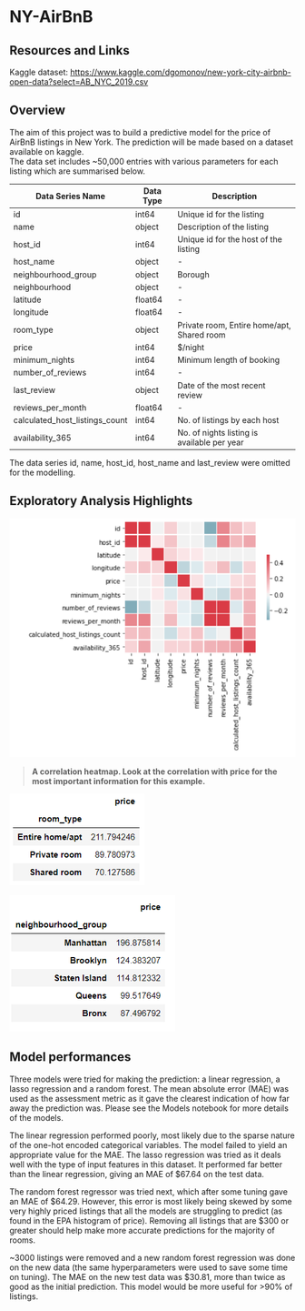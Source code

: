 # NY-AirBnB

## Resources and Links
Kaggle dataset: https://www.kaggle.com/dgomonov/new-york-city-airbnb-open-data?select=AB_NYC_2019.csv 


## Overview
The aim of this project was to build a predictive model for the price of AirBnB listings in New York. The prediction will be made based on a dataset available on kaggle.  
The data set includes ~50,000 entries with various parameters for each listing which are summarised below.

Data Series Name | Data Type| Description
--- | --- | ---
id                             |  int64  | Unique id for the listing
name                           |  object | Description of the listing
host_id                        |  int64  | Unique id for the host of the listing
host_name                      |  object | -
neighbourhood_group            |  object | Borough
neighbourhood                  |  object | -
latitude                       |  float64| -
longitude                      |  float64| -
room_type                      |  object | Private room, Entire home/apt, Shared room
price                          |  int64  | $/night
minimum_nights                 |  int64  | Minimum length of booking
number_of_reviews              |  int64  | -
last_review                    |  object | Date of the most recent review
reviews_per_month              |  float64| -
calculated_host_listings_count |  int64  | No. of listings by each host
availability_365               |  int64  | No. of nights listing is available per year

The data series id, name, host_id, host_name and last_review were omitted for the modelling.

## Exploratory Analysis Highlights
![alt text](Heat_Map.PNG) 

> **A correlation heatmap. Look at the correlation with price for the most important information for this example.**

![alt text](Pivot_3.PNG)

![alt text](Pivot_1.PNG)

## Model performances

Three models were tried for making the prediction: a linear regression, a lasso regression and a random forest. The mean absolute error (MAE) was used as the assessment metric as it gave the clearest indication of how far away the prediction was. Please see the Models notebook for more details of the models.

The linear regression performed poorly, most likely due to the sparse nature of the one-hot encoded categorical variables. The model failed to yield an appropriate value for the MAE. The lasso regression was tried as it deals well with the type of input features in this dataset. It performed far better than the linear regression, giving an MAE of $67.64 on the test data.

The random forest regressor was tried next, which after some tuning gave an MAE of $64.29. However, this error is most likely being skewed by some very highly priced listings that all the models are struggling to predict (as found in the EPA histogram of price). Removing all listings that are $300 or greater should help make more accurate predictions for the majority of rooms.

~3000 listings were removed and a new random forest regression was done on the new data (the same hyperparameters were used to save some time on tuning). The MAE on the new test data was $30.81, more than twice as good as the initial prediction. This model would be more useful for >90% of listings. 



